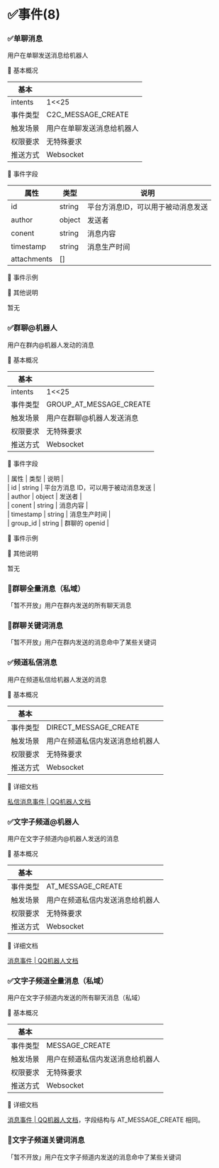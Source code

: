 # ✅事件(8)

### ✅单聊消息

用户在单聊发送消息给机器人

	基本概况

| 基本 |  |  
| --- | --- |  
| intents	| 1<<25 |  
| 事件类型	| C2C_MESSAGE_CREATE | 
| 触发场景	| 用户在单聊发送消息给机器人 |  
| 权限要求	| 无特殊要求 |  
| 推送方式	| Websocket |  

	事件字段

| 属性	| 类型	| 说明 | 
| --- | --- | --- |  
| id	| string	| 平台方消息ID，可以用于被动消息发送 |  
| author	| object	| 发送者 |  
| conent	| string	| 消息内容 |  
| timestamp	| string	| 消息生产时间 |  
| attachments	| [] | 	|  
		
	事件示例



	其他说明

暂无

### ✅群聊@机器人

用户在群内@机器人发动的消息

	基本概况

| 基本 |  |  
| --- | --- |  
| intents	| 1<<25 |  
| 事件类型	| GROUP_AT_MESSAGE_CREATE |  
| 触发场景	| 用户在群聊@机器人发送消息 |  
| 权限要求	| 无特殊要求 |  
| 推送方式	| Websocket |  

	事件字段

| 属性	| 类型	| 说明 |  
| id	| string	| 平台方消息 ID，可以用于被动消息发送 |  
| author	| object	| 发送者 |  
| conent	| string	| 消息内容 |  
| timestamp	| string	| 消息生产时间 |  
| group_id	| string	| 群聊的 openid |  

	事件示例

	其他说明

暂无

### 🚫群聊全量消息（私域）

「暂不开放」用户在群内发送的所有聊天消息

### 🚫群聊关键词消息

「暂不开放」用户在群内发送的消息命中了某些关键词

### ✅频道私信消息

用户在频道私信给机器人发送的消息

	基本概况

| 基本 |  |  
| --- | --- |  
| 事件类型	| DIRECT_MESSAGE_CREATE |  
| 触发场景	| 用户在频道私信内发送消息给机器人 |  
| 权限要求	| 无特殊要求 |  
| 推送方式	| Websocket |  

	详细文档

[私信消息事件 \|  QQ机器人文档](https://bot.q.qq.com/wiki/develop/api/gateway/direct_message.html#direct-message-create-intents-direct-message)

### ✅文字子频道@机器人

用户在文字子频道内@机器人发送的消息

	基本概况

| 基本 |  |  
| --- | --- |  
| 事件类型	| AT_MESSAGE_CREATE |  
| 触发场景	| 用户在频道私信内发送消息给机器人 |  
| 权限要求	| 无特殊要求 |  
| 推送方式	| Websocket |  

	详细文档

[消息事件 \|  QQ机器人文档](https://bot.q.qq.com/wiki/develop/api/gateway/message.html)

### ✅文字子频道全量消息（私域）

用户在文字子频道内发送的所有聊天消息（私域）

	基本概况

| 基本 |  |  
| --- | --- |  
| 事件类型	| MESSAGE_CREATE |  
| 触发场景	| 用户在频道私信内发送消息给机器人 | 
| 权限要求	| 无特殊要求 |  
| 推送方式	| Websocket |  

	详细文档

[消息事件 \|  QQ机器人文档](https://bot.q.qq.com/wiki/develop/api/gateway/message.html)，字段结构与 AT_MESSAGE_CREATE 相同。

### 🚫文字子频道关键词消息

「暂不开放」用户在文字子频道内发送的消息命中了某些关键词

